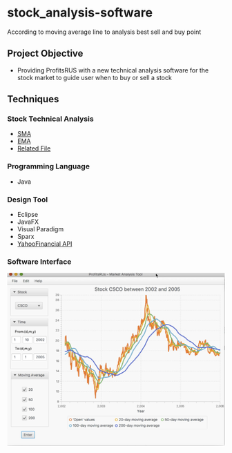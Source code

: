 # stock_analysis-software
According to moving average line to analysis best sell and buy point

## Project Objective
- Providing ProfitsRUS with a new technical analysis software for the stock market 
to guide user when to buy or sell a stock

## Techniques
### Stock Technical Analysis
- [SMA](http://www.onlinetradingconcepts.com/TechnicalAnalysis/MASimple.html) 
- [EMA](http://www.onlinetradingconcepts.com/TechnicalAnalysis/MAExponential.html)
- [Related File](./technical_tutorial_de.pdf)

### Programming Language
- Java

### Design Tool
- Eclipse
- JavaFX
- Visual Paradigm
- Sparx
- [YahooFinancial API](https://www.npmjs.com/package/yahoo-finance)

### Software Interface
![Stock-Analysis](./Stock-Analysis-Screen.png)
